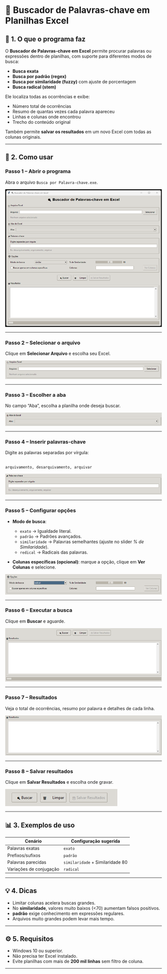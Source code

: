 # 📝 Buscador de Palavras-chave em Planilhas Excel

## 📌 1. O que o programa faz

O **Buscador de Palavras-chave em Excel** permite procurar palavras ou expressões dentro de planilhas, com suporte para diferentes modos de busca:

- **Busca exata**  
- **Busca por padrão (regex)**  
- **Busca por similaridade (fuzzy)** com ajuste de porcentagem  
- **Busca radical (stem)** 

Ele localiza todas as ocorrências e exibe:

- Número total de ocorrências  
- Resumo de quantas vezes cada palavra apareceu  
- Linhas e colunas onde encontrou  
- Trecho do conteúdo original  

Também permite **salvar os resultados** em um novo Excel com todas as colunas originais.

---

## 🚀 2. Como usar

### **Passo 1 – Abrir o programa**

Abra o arquivo `Busca por Palavra-chave.exe`.

![Tela inicial](/imagens/tela_inicial.png)

---

### **Passo 2 – Selecionar o arquivo**

Clique em **Selecionar Arquivo** e escolha seu Excel.

![Seleção de arquivo](/imagens/selecionar_arquivo.png)

---

### **Passo 3 – Escolher a aba**

No campo “Aba”, escolha a planilha onde deseja buscar.

![Seleção de aba](/imagens/selecionar_aba.png)

---

### **Passo 4 – Inserir palavras-chave**

Digite as palavras separadas por vírgula:

```

arquivamento, desarquivamento, arquivar

```

![Inserindo palavras](/imagens/inserir_palavras.png)

---

### **Passo 5 – Configurar opções**

- **Modo de busca**:
  - `exato` → Igualdade literal.
  - `padrão` → Padrões avançados.
  - `similaridade` → Palavras semelhantes (ajuste no slider *% de Similaridade*).
  - `redical` → Radicais das palavras.

- **Colunas específicas (opcional)**: marque a opção, clique em **Ver Colunas** e selecione.

![Opções avançadas](/imagens/opcoes_busca.png)

---

### **Passo 6 – Executar a busca**

Clique em **Buscar** e aguarde.

![Progresso da busca](/imagens/busca_em_andamento.png)

---

### **Passo 7 – Resultados**

Veja o total de ocorrências, resumo por palavra e detalhes de cada linha.

![Resultados](/imagens/resultados_busca.png)

---

### **Passo 8 – Salvar resultados**

Clique em **Salvar Resultados** e escolha onde gravar.

![Salvar resultados](/imagens/salvar_resultados.png)

---

## 📊 3. Exemplos de uso

| Cenário | Configuração sugerida |
|---------|-----------------------|
| Palavras exatas | `exato` |
| Prefixos/sufixos | `padrão` |
| Palavras parecidas | `similaridade` + Similaridade 80 |
| Variações de conjugação | `radical` |

---

## 💡 4. Dicas

- Limitar colunas acelera buscas grandes.  
- No **similaridade**, valores muito baixos (<70) aumentam falsos positivos.  
- **padrão** exige conhecimento em expressões regulares.  
- Arquivos muito grandes podem levar mais tempo.

---

## ⚙️ 5. Requisitos

- Windows 10 ou superior.  
- Não precisa ter Excel instalado.  
- Evite planilhas com mais de **200 mil linhas** sem filtro de coluna.

---
